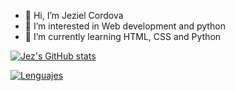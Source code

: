 - 👋 Hi, I’m Jeziel Cordova
- 👀 I’m interested in Web development and python
- 🌱 I’m currently learning HTML, CSS and Python

[![Jez's GitHub stats](https://github-readme-stats.vercel.app/api?username=JezTheGreenHusky&show_icons=true&show_icons=true&theme=merko)](https://github.com/JezTheGreenHusky/github-readme-stats)

[![Lenguajes](https://github-readme-stats.vercel.app/api/top-langs/?username=JezTheGreenHusky&title_color=abd200&text_color=68b587&bg_color=0a0f0b)](https://github.com/JezTheGreenHusky/github-readme-stats)


<!---
1 solo repositorio:

<a href="https://github.com/JezTheGreenHusky/Proyecto-web-1">
  <img align="center" src="https://github-readme-stats.vercel.app/api/pin/?username=JezTheGreenHusky&repo=Proyecto-web-1&bg_color=000000" />
</a>
<a href="https://github.com/JezTheGreenHusky/Proyecto-web-1">
  <img align="center" src="https://github-readme-stats.vercel.app/api/top-langs/?username=JezTheGreenHusky" />
</a>


Contacto:

- 📫 How to reach me ...
--->
